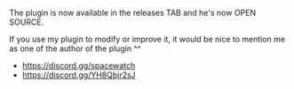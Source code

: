 The plugin is now available in the releases TAB and he's now OPEN SOURCE.

If you use my plugin to modify or improve it, it would be nice to mention me as one of the author of the plugin ^^ 


 - https://discord.gg/spacewatch
 - https://discord.gg/YH8Qbjr2sJ
